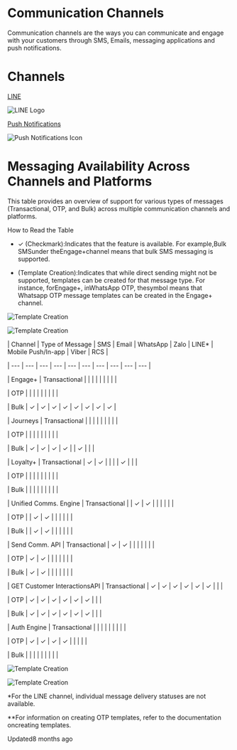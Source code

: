 # Communication Channels

Communication channels are the ways you can communicate and engage with your customers through SMS, Emails, messaging applications and push notifications.

# Channels

[LINE](https://docs.capillarytech.com/docs/line-overview)

![LINE Logo](https://www.svgrepo.com/show/303189/line-messenger-logo.svg)

[Push Notifications](https://docs.capillarytech.com/docs/push-notifications)

![Push Notifications Icon](https://cdn-icons-png.flaticon.com/512/1827/1827349.png)

# Messaging Availability Across Channels and Platforms

This table provides an overview of support for various types of messages (Transactional, OTP, and Bulk) across multiple communication channels and platforms.

How to Read the Table

- ✓ (Checkmark):Indicates that the feature is available. For example,Bulk SMSunder theEngage+channel means that bulk SMS messaging is supported.

- (Template Creation):Indicates that while direct sending might not be supported, templates can be created for that message type. For instance, forEngage+, inWhatsApp OTP, thesymbol means that Whatsapp OTP message templates can be created in the Engage+ channel.

![Template Creation](https://cdn-icons-png.flaticon.com/512/8022/8022293.png)

![Template Creation](https://cdn-icons-png.flaticon.com/512/8022/8022293.png)

| Channel | Type of Message | SMS | Email | WhatsApp | Zalo | LINE* | Mobile Push/In-app | Viber | RCS |

| --- | --- | --- | --- | --- | --- | --- | --- | --- | --- |

| Engage+ | Transactional |  |  |  |  |  |  |  |  |

| OTP |  |  |  |  |  |  |  |  |

| Bulk | ✓ | ✓ | ✓ | ✓ | ✓ | ✓ | ✓ | ✓ |

| Journeys | Transactional |  |  |  |  |  |  |  |  |

| OTP |  |  |  |  |  |  |  |  |

| Bulk | ✓ | ✓ | ✓ | ✓ |  | ✓ |  |  |

| Loyalty+ | Transactional | ✓ | ✓ |  |  |  | ✓ |  |  |

| OTP |  |  |  |  |  |  |  |  |

| Bulk |  |  |  |  |  |  |  |  |

| Unified Comms. Engine | Transactional |  | ✓ | ✓ |  |  |  |  |  |

| OTP |  | ✓ | ✓ |  |  |  |  |  |

| Bulk |  | ✓ | ✓ |  |  |  |  |  |

| Send Comm. API | Transactional | ✓ | ✓ |  |  |  |  |  |  |

| OTP | ✓ | ✓ |  |  |  |  |  |  |

| Bulk | ✓ | ✓ |  |  |  |  |  |  |

| GET Customer InteractionsAPI | Transactional | ✓ | ✓ | ✓ | ✓ | ✓ | ✓ |  |  |

| OTP | ✓ | ✓ | ✓ | ✓ | ✓ | ✓ |  |  |

| Bulk | ✓ | ✓ | ✓ | ✓ | ✓ | ✓ |  |  |

| Auth Engine | Transactional |  |  |  |  |  |  |  |  |

| OTP | ✓ | ✓ | ✓ | ✓ |  |  |  |  |

| Bulk |  |  |  |  |  |  |  |  |



![Template Creation](https://cdn-icons-png.flaticon.com/512/8022/8022293.png)

![Template Creation](https://cdn-icons-png.flaticon.com/512/8022/8022293.png)

*For the LINE channel, individual message delivery statuses are not available.

**For information on creating OTP templates, refer to the documentation oncreating templates.

Updated8 months ago